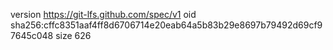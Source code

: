 version https://git-lfs.github.com/spec/v1
oid sha256:cffc8351aaf4ff8d6706714e20eab64a5b83b29e8697b79492d69cf97645c048
size 626
